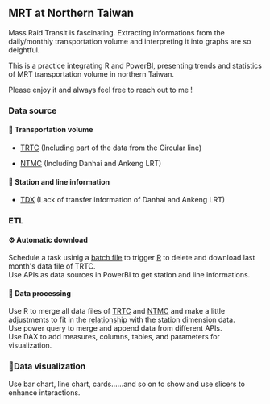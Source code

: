 <H2>MRT at Northern Taiwan</H2>
Mass Raid Transit is fascinating. Extracting informations from the daily/monthly transportation volume and interpreting it into graphs are so deightful.

This is a practice integrating R and PowerBI, presenting trends and statistics of MRT transportation volume in northern Taiwan.

Please enjoy it and always feel free to reach out to me !

<H3>Data source</H3>
<H4>🚊 Transportation volume</H4>

- [TRTC](https://www.metro.taipei/cp.aspx?n=FF31501BEBDD0136) (Including part of the data from the Circular line)

- [NTMC](https://oas.bas.ntpc.gov.tw/NTPCTRWD/NewPage/Publish.aspx?Mid1=382290000H#) (Including Danhai and Ankeng LRT)

<H4>🚉 Station and line information</H4>

- [TDX](https://tdx.transportdata.tw/api-service/swagger/basic/268fc230-2e04-471b-a728-a726167c1cfc#/) (Lack of transfer information of Danhai and Ankeng LRT)

<H3>ETL</H3>
<H4>⚙️ Automatic download</H4>

Schedule a task usinig a [batch file](https://github.com/chieh-kao-1125/MRT-at-Northern-Taiwan/blob/main/ETL/autoTRTC.bat) to trigger [R](https://github.com/chieh-kao-1125/MRT-at-Northern-Taiwan/blob/main/ETL/TRTC_AutoDownloadFile.R) to delete and download last month's data file of TRTC.<br />
Use APIs as data sources in PowerBI to get station and line informations.

<H4>🔧 Data processing</H4>

Use R to merge all data files of [TRTC](https://github.com/chieh-kao-1125/MRT-at-Northern-Taiwan/blob/main/Data%20processing/TRTC_CodeInPBI.R) and [NTMC](https://github.com/chieh-kao-1125/MRT-at-Northern-Taiwan/blob/main/Data%20processing/NTMC_CodeInPBI.R) and make a little adjustments to fit in the [relationship](https://github.com/chieh-kao-1125/MRT-at-Northern-Taiwan/blob/main/Data%20module.JPG) with the station dimension data.<br />
Use power query to merge and append data from different APIs.<br />
Use DAX to add measures, columns, tables, and parameters for visualization.

<H3>🎨Data visualization</H3>

Use bar chart, line chart, cards......and so on to show and use slicers to enhance interactions.
